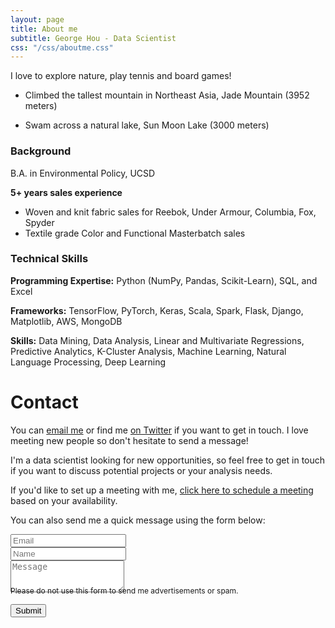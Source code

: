 ```yaml
---
layout: page
title: About me
subtitle: George Hou - Data Scientist
css: "/css/aboutme.css"
---
```


I love to explore nature, play tennis and board games!

- Climbed the tallest mountain in Northeast Asia, Jade Mountain (3952 meters)

- Swam across a natural lake, Sun Moon Lake (3000 meters)

<span class="fa fa-graduation-cap about-icon"></span>
### Background

B.A. in Environmental Policy, UCSD

**5+ years sales experience**
- Woven and knit fabric sales for Reebok, Under Armour, Columbia, Fox, Spyder
- Textile grade Color and Functional Masterbatch sales

### Technical Skills
**Programming Expertise:** Python (NumPy, Pandas, Scikit-Learn), SQL, and Excel

**Frameworks:** TensorFlow, PyTorch, Keras, Scala, Spark, Flask, Django, Matplotlib, AWS, MongoDB

**Skills:** Data Mining, Data Analysis, Linear and Multivariate Regressions, Predictive Analytics, K-Cluster Analysis, Machine Learning, Natural Language Processing, Deep Learning

# Contact

<p>You can <a href="mailto:georgehou2008@gmail.com?subject=Hello from gyhou.com">email me</a> or find me <a href="https://twitter.com/gyhou">on Twitter</a> if you want to get in touch. I love meeting new people so don't hesitate to send a message!</p>
<p>I'm a data scientist looking for new opportunities, so feel free to get in touch if you want to discuss potential projects or your analysis needs.</p>
<p>If you'd like to set up a meeting with me, <a href="https://calendly.com/gyhou/meeting">click here to schedule a meeting</a> based on your availability.</p>

<form action="https://formspree.io/mgekrkbr" method="POST" class="form" id="contact-form">
  <p>You can also send me a quick message using the form below:</p>
  <div class="row">
    <div class="col-xs-6">
      <input type="email" name="_replyto" class="form-control input-lg" placeholder="Email" title="Email">
    </div>
    <div class="col-xs-6">
      <input type="text" name="name" class="form-control input-lg" placeholder="Name" title="Name">
    </div>
  </div>
  <input type="hidden" name="_subject" value="New submission from gyhou.com">
  <textarea type="text" name="content" class="form-control input-lg" placeholder="Message" title="Message" required="required" rows="3"></textarea>
  <input type="text" name="_gotcha" style="display:none">
  <input type="hidden" name="_next" value="?message=Your message was sent successfully, thanks!" />
  
  <div style="font-size: 12px; margin: -10px 0 10px;">Please do not use this form to send me advertisements or spam.</div>
  
  <button type="submit" class="btn btn-lg btn-primary">Submit</button>
  </form>
